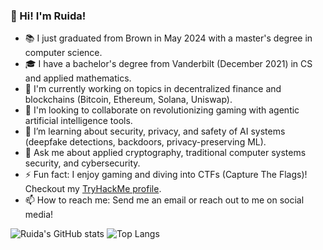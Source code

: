 ### 👋 Hi! I'm Ruida!
- 📚 I just graduated from Brown in May 2024 with a master's degree in computer science.
- 🎓 I have a bachelor's degree from Vanderbilt (December 2021) in CS and applied mathematics.
- 🌱 I'm currently working on topics in decentralized finance and blockchains (Bitcoin, Ethereum, Solana, Uniswap).
- 🙌 I'm looking to collaborate on revolutionizing gaming with agentic artificial intelligence tools.
- 🤔 I’m learning about security, privacy, and safety of AI systems (deepfake detections, backdoors, privacy-preserving ML).
- 💬 Ask me about applied cryptography, traditional computer systems security, and cybersecurity.
- ⚡ Fun fact: I enjoy gaming and diving into CTFs (Capture The Flags)! Checkout my [TryHackMe profile](https://tryhackme.com/r/p/ruidazeng).
- 📫 How to reach me: Send me an email or reach out to me on social media!

![Ruida's GitHub stats](https://github-readme-stats.vercel.app/api?username=ruidazeng)
![Top Langs](https://github-readme-stats.vercel.app/api/top-langs/?username=ruidazeng&layout=donut&size_weight=0.3&count_weight=0.7)

